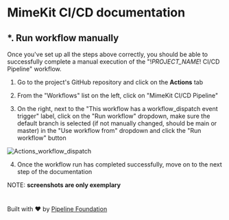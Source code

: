 # MimeKit CI/CD documentation

## *. Run workflow manually

Once you've set up all the steps above correctly, you should be able to successfully complete a manual execution of the "!_PROJECT_NAME_! CI/CD Pipeline" workflow.

  1. Go to the project's GitHub repository and click on the **Actions** tab

  2. From the "Workflows" list on the left, click on "MimeKit CI/CD Pipeline"

  3. On the right, next to the "This workflow has a workflow_dispatch event trigger" label, click on the "Run workflow" dropdown, make sure the default branch is selected (if not manually changed, should be main or master) in the "Use workflow from" dropdown and click the "Run workflow" button

![Actions_workflow_dispatch](/ScreenShots/CI-CD_DOCUMENTATION/Actions_workflow_dispatch.png)

  4. Once the workflow run has completed successfully, move on to the next step of the documentation

NOTE: **screenshots are only exemplary**

#

Built with ❤ by [Pipeline Foundation](https://pipeline.foundation)